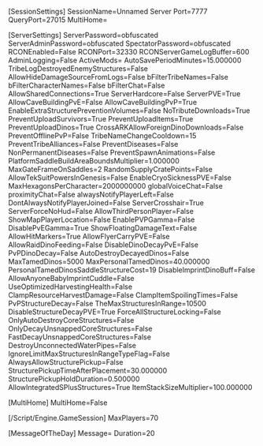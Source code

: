 [SessionSettings]
SessionName=Unnamed Server
Port=7777
QueryPort=27015
MultiHome=

[ServerSettings]
ServerPassword=obfuscated
ServerAdminPassword=obfuscated
SpectatorPassword=obfuscated
RCONEnabled=False
RCONPort=32330
RCONServerGameLogBuffer=600
AdminLogging=False
ActiveMods=
AutoSavePeriodMinutes=15.000000
TribeLogDestroyedEnemyStructures=False
AllowHideDamageSourceFromLogs=False
bFilterTribeNames=False
bFilterCharacterNames=False
bFilterChat=False
AllowSharedConnections=True
ServerHardcore=False
ServerPVE=True
AllowCaveBuildingPvE=False
AllowCaveBuildingPvP=True
EnableExtraStructurePreventionVolumes=False
NoTributeDownloads=True
PreventUploadSurvivors=True
PreventUploadItems=True
PreventUploadDinos=True
CrossARKAllowForeignDinoDownloads=False
PreventOfflinePvP=False
TribeNameChangeCooldown=15
PreventTribeAlliances=False
PreventDiseases=False
NonPermanentDiseases=False
PreventSpawnAnimations=False
PlatformSaddleBuildAreaBoundsMultiplier=1.000000
MaxGateFrameOnSaddles=2
RandomSupplyCratePoints=False
AllowTekSuitPowersInGenesis=False
EnableCryoSicknessPVE=False
MaxHexagonsPerCharacter=2000000000
globalVoiceChat=False
proximityChat=False
alwaysNotifyPlayerLeft=False
DontAlwaysNotifyPlayerJoined=False
ServerCrosshair=True
ServerForceNoHud=False
AllowThirdPersonPlayer=False
ShowMapPlayerLocation=False
EnablePVPGamma=False
DisablePvEGamma=True
ShowFloatingDamageText=False
AllowHitMarkers=True
AllowFlyerCarryPVE=False
AllowRaidDinoFeeding=False
DisableDinoDecayPvE=False
PvPDinoDecay=False
AutoDestroyDecayedDinos=False
MaxTamedDinos=5000
MaxPersonalTamedDinos=40.000000
PersonalTamedDinosSaddleStructureCost=19
DisableImprintDinoBuff=False
AllowAnyoneBabyImprintCuddle=False
UseOptimizedHarvestingHealth=False
ClampResourceHarvestDamage=False
ClampItemSpoilingTimes=False
PvPStructureDecay=False
TheMaxStructuresInRange=10500
DisableStructureDecayPVE=True
ForceAllStructureLocking=False
OnlyAutoDestroyCoreStructures=False
OnlyDecayUnsnappedCoreStructures=False
FastDecayUnsnappedCoreStructures=False
DestroyUnconnectedWaterPipes=False
IgnoreLimitMaxStructuresInRangeTypeFlag=False
AlwaysAllowStructurePickup=False
StructurePickupTimeAfterPlacement=30.000000
StructurePickupHoldDuration=0.500000
AllowIntegratedSPlusStructures=True
ItemStackSizeMultiplier=100.000000

[MultiHome]
MultiHome=False

[/Script/Engine.GameSession]
MaxPlayers=70

[MessageOfTheDay]
Message=
Duration=20

